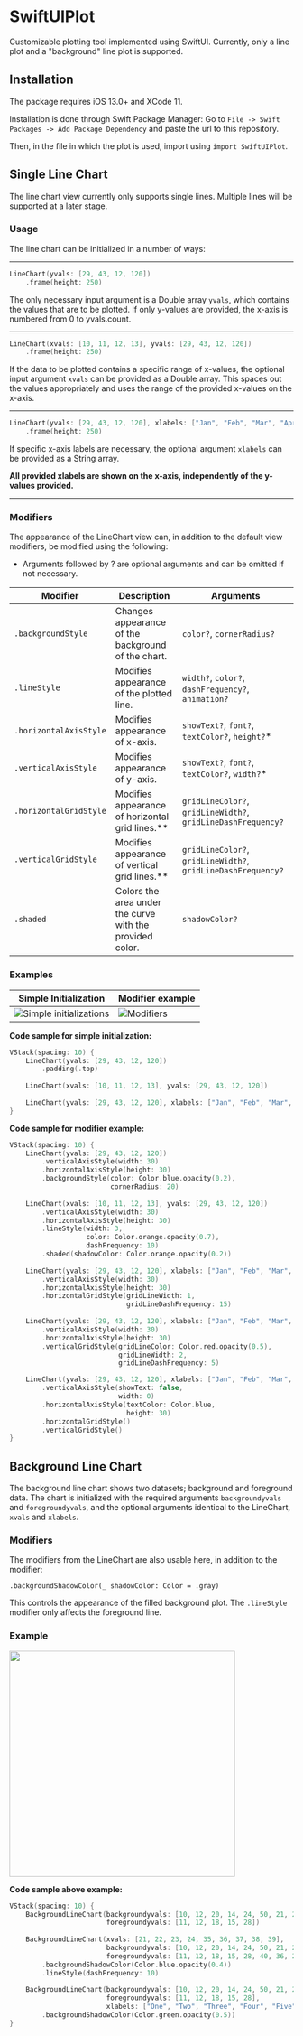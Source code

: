 # SwiftUIPlot

Customizable plotting tool implemented using SwiftUI.
Currently, only a line plot and a "background" line plot is supported.

## Installation

The package requires iOS 13.0+ and XCode 11.

Installation is done through Swift Package Manager:
Go to `File -> Swift Packages -> Add Package Dependency` and paste the url to this repository.

Then, in the file in which the plot is used, import using `import SwiftUIPlot`.


## Single Line Chart
The line chart view currently only supports single lines. Multiple lines will be supported at a later stage.

### Usage
The line chart can be initialized in a number of ways:

---
```swift
LineChart(yvals: [29, 43, 12, 120])
    .frame(height: 250)
```

The only necessary input argument is a Double array `yvals`, which contains the values that are to be plotted.
If only y-values are provided, the x-axis is numbered from 0 to yvals.count.

---

```swift
LineChart(xvals: [10, 11, 12, 13], yvals: [29, 43, 12, 120])
    .frame(height: 250)
```

If the data to be plotted contains a specific range of x-values, the optional input argument `xvals` can be provided as a Double array. This spaces out the values appropriately and uses the range of the provided x-values on the x-axis.

---
```swift
LineChart(yvals: [29, 43, 12, 120], xlabels: ["Jan", "Feb", "Mar", "Apr"])
    .frame(height: 250)
```
If specific x-axis labels are necessary, the optional argument `xlabels` can be provided as a String array.

**All provided xlabels are shown on the x-axis, independently of the y-values provided.**

---


### Modifiers
The appearance of the LineChart view can, in addition to the default view modifiers, be modified using the following:
* Arguments followed by ? are optional arguments and can be omitted if not necessary.

| Modifier | Description | Arguments |
| ------------- | -------- | ----- |
| `.backgroundStyle`  | Changes appearance of the background of the chart. | `color?`, `cornerRadius?` |
| `.lineStyle` | Modifies appearance of the plotted line. | `width?`, `color?`, `dashFrequency?`, `animation?` |
| `.horizontalAxisStyle` | Modifies appearance of x-axis. | `showText?`, `font?`, `textColor?`, `height?`* |
| `.verticalAxisStyle` | Modifies appearance of y-axis. | `showText?`, `font?`, `textColor?`, `width?`* |
| `.horizontalGridStyle` | Modifies appearance of horizontal grid lines.** | `gridLineColor?`, `gridLineWidth?`, `gridLineDashFrequency?` |
| `.verticalGridStyle` | Modifies appearance of vertical grid lines.** | `gridLineColor?`, `gridLineWidth?`, `gridLineDashFrequency?` |
| `.shaded` | Colors the area under the curve with the provided color. | `shadowColor?` |


### Examples

| Simple Initialization | Modifier example |
| ------- | ------- |
|![Simple initializations](https://i.imgur.com/nlmXyjY.png "Simple inits") | ![Modifiers](https://i.imgur.com/U6XDrzr.png "Modifier usage") |

**Code sample for simple initialization:**
```swift
VStack(spacing: 10) {
    LineChart(yvals: [29, 43, 12, 120])
        .padding(.top)
        
    LineChart(xvals: [10, 11, 12, 13], yvals: [29, 43, 12, 120])
    
    LineChart(yvals: [29, 43, 12, 120], xlabels: ["Jan", "Feb", "Mar", "Apr"])
}
```
**Code sample for modifier example:**
```swift
VStack(spacing: 10) {
    LineChart(yvals: [29, 43, 12, 120])
        .verticalAxisStyle(width: 30)
        .horizontalAxisStyle(height: 30)
        .backgroundStyle(color: Color.blue.opacity(0.2),
                         cornerRadius: 20)
                         
    LineChart(xvals: [10, 11, 12, 13], yvals: [29, 43, 12, 120])
        .verticalAxisStyle(width: 30)
        .horizontalAxisStyle(height: 30)
        .lineStyle(width: 3,
                   color: Color.orange.opacity(0.7),
                   dashFrequency: 10)
        .shaded(shadowColor: Color.orange.opacity(0.2))
        
    LineChart(yvals: [29, 43, 12, 120], xlabels: ["Jan", "Feb", "Mar", "Apr"])
        .verticalAxisStyle(width: 30)
        .horizontalAxisStyle(height: 30)
        .horizontalGridStyle(gridLineWidth: 1,
                             gridLineDashFrequency: 15)
                             
    LineChart(yvals: [29, 43, 12, 120], xlabels: ["Jan", "Feb", "Mar", "Apr"])
        .verticalAxisStyle(width: 30)
        .horizontalAxisStyle(height: 30)
        .verticalGridStyle(gridLineColor: Color.red.opacity(0.5),
                           gridLineWidth: 2,
                           gridLineDashFrequency: 5)

    LineChart(yvals: [29, 43, 12, 120], xlabels: ["Jan", "Feb", "Mar", "Apr"])
        .verticalAxisStyle(showText: false,
                           width: 0)
        .horizontalAxisStyle(textColor: Color.blue,
                             height: 30)
        .horizontalGridStyle()
        .verticalGridStyle()
}
```


## Background Line Chart
The background line chart shows two datasets; background and foreground data.
The chart is initialized with the required arguments `backgroundyvals` and `foregroundyvals`, and the optional arguments identical to the LineChart, `xvals` and `xlabels`.

### Modifiers
The modifiers from the LineChart are also usable here, in addition to the modifier:

`.backgroundShadowColor(_ shadowColor: Color = .gray)`

This controls the appearance of the filled background plot. The `.lineStyle` modifier only affects the foreground line.

### Example

<img src="https://i.imgur.com/s1SMucp.png" width="400">

**Code sample above example:**
```swift
VStack(spacing: 10) {
    BackgroundLineChart(backgroundyvals: [10, 12, 20, 14, 24, 50, 21, 24, 10],
                        foregroundyvals: [11, 12, 18, 15, 28])
                        
    BackgroundLineChart(xvals: [21, 22, 23, 24, 35, 36, 37, 38, 39],
                        backgroundyvals: [10, 12, 20, 14, 24, 50, 21, 24, 10],
                        foregroundyvals: [11, 12, 18, 15, 28, 40, 36, 21])
        .backgroundShadowColor(Color.blue.opacity(0.4))
        .lineStyle(dashFrequency: 10)
        
    BackgroundLineChart(backgroundyvals: [10, 12, 20, 14, 24, 50, 21, 24, 10],
                        foregroundyvals: [11, 12, 18, 15, 28],
                        xlabels: ["One", "Two", "Three", "Four", "Five", "Six", "Seven", "Eight", "Nine"])
        .backgroundShadowColor(Color.green.opacity(0.5))
}
```
